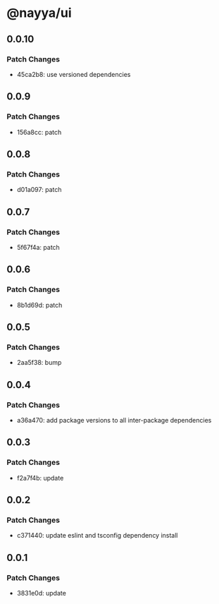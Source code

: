 # @nayya/ui

## 0.0.10

### Patch Changes

- 45ca2b8: use versioned dependencies

## 0.0.9

### Patch Changes

- 156a8cc: patch

## 0.0.8

### Patch Changes

- d01a097: patch

## 0.0.7

### Patch Changes

- 5f67f4a: patch

## 0.0.6

### Patch Changes

- 8b1d69d: patch

## 0.0.5

### Patch Changes

- 2aa5f38: bump

## 0.0.4

### Patch Changes

- a36a470: add package versions to all inter-package dependencies

## 0.0.3

### Patch Changes

- f2a7f4b: update

## 0.0.2

### Patch Changes

- c371440: update eslint and tsconfig dependency install

## 0.0.1

### Patch Changes

- 3831e0d: update
